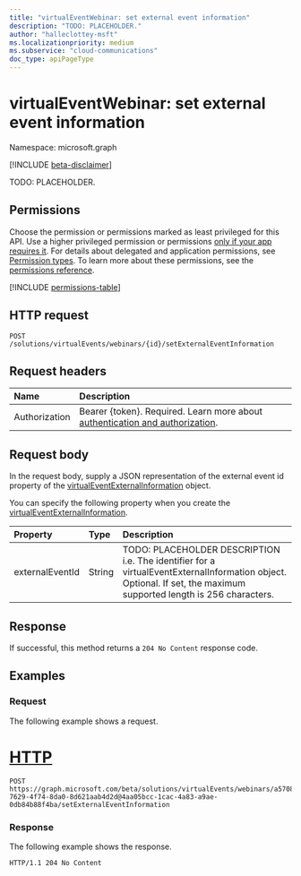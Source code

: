 ```yaml
---
title: "virtualEventWebinar: set external event information"
description: "TODO: PLACEHOLDER."
author: "halleclottey-msft"
ms.localizationpriority: medium
ms.subservice: "cloud-communications"
doc_type: apiPageType
---
```


# virtualEventWebinar: set external event information
Namespace: microsoft.graph

[!INCLUDE [beta-disclaimer](../../includes/beta-disclaimer.md)]

TODO: PLACEHOLDER.

## Permissions

Choose the permission or permissions marked as least privileged for this API. Use a higher privileged permission or permissions [only if your app requires it](/graph/permissions-overview#best-practices-for-using-microsoft-graph-permissions). For details about delegated and application permissions, see [Permission types](/graph/permissions-overview#permission-types). To learn more about these permissions, see the [permissions reference](/graph/permissions-reference).

<!-- {
  "blockType": "permissions",
  "name": "virtualevent-setexternaleventinformation-permissions"
}
-->
[!INCLUDE [permissions-table](../includes/permissions/virtualevent-setexternaleventinformation-permissions.md)]

## HTTP request

<!-- {
  "blockType": "ignored"
}
-->
``` http
POST /solutions/virtualEvents/webinars/{id}/setExternalEventInformation
```

## Request headers

|Name|Description|
|:---|:---|
|Authorization|Bearer {token}. Required. Learn more about [authentication and authorization](/graph/auth/auth-concepts).|

## Request body

In the request body, supply a JSON representation of the external event id property of the [virtualEventExternalInformation](../resources/virtualeventexternalinformation.md) object.

You can specify the following property when you create the [virtualEventExternalInformation](../resources/virtualeventexternalinformation.md).

|Property|Type|Description|
|:---|:---|:---|
| externalEventId | String | TODO: PLACEHOLDER DESCRIPTION i.e. The identifier for a virtualEventExternalInformation object. Optional. If set, the maximum supported length is 256 characters. |

## Response

If successful, this method returns a `204 No Content` response code.

## Examples

### Request

The following example shows a request.

# [HTTP](#tab/http)
<!-- {
  "blockType": "request",
  "name": "virtualeventwebinar.setexternaleventinformation",
  "sampleKeys": ["a57082a9-7629-4f74-8da0-8d621aab4d2d@4aa05bcc-1cac-4a83-a9ae-0db84b88f4ba"]
}
-->
``` http
POST https://graph.microsoft.com/beta/solutions/virtualEvents/webinars/a57082a9-7629-4f74-8da0-8d621aab4d2d@4aa05bcc-1cac-4a83-a9ae-0db84b88f4ba/setExternalEventInformation
```

### Response

The following example shows the response.

<!-- {
  "blockType": "response",
  "truncated": true
}
-->
``` http
HTTP/1.1 204 No Content
```
